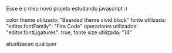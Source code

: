 Esse é o meu novo projeto estudando javascript :)

color theme utilizado: "Bearded theme vivid black"
fonte utilizada: "editor.fontFamily": "Fira Code"
operadores utilizados: "editor.fontLigatures": true,
fonte size utilizada: "14"

atualizacao qualquer